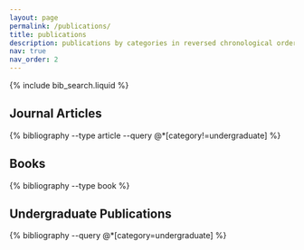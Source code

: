 ```yaml
---
layout: page
permalink: /publications/
title: publications
description: publications by categories in reversed chronological order. generated by jekyll-scholar.
nav: true
nav_order: 2
---
```

<!-- _pages/publications.md -->

<!-- Bibsearch Feature -->

{% include bib_search.liquid %}

<h2 class="mt-4">Journal Articles</h2>
<div class="publications">
<!-- This query selects all articles that DO NOT have category = undergraduate -->
{% bibliography --type article --query @*[category!=undergraduate] %}
</div>

<h2 class="mt-4">Books</h2>
<div class="publications">
<!-- This query just selects all entries of type "book" -->
{% bibliography --type book %}
</div>

<h2 class="mt-4">Undergraduate Publications</h2>
<div class="publications">
<!-- This query selects ONLY entries with category = undergraduate -->
{% bibliography --query @*[category=undergraduate] %}
</div>
